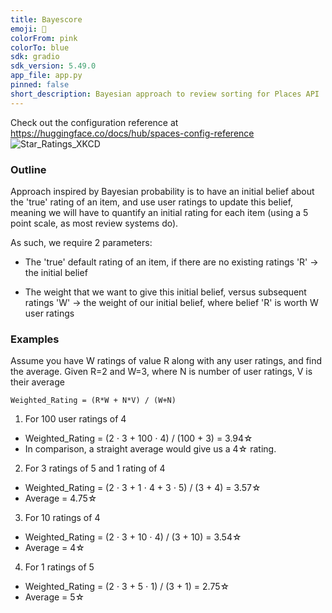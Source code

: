 ```yaml
---
title: Bayescore
emoji: 🚀
colorFrom: pink
colorTo: blue
sdk: gradio
sdk_version: 5.49.0
app_file: app.py
pinned: false
short_description: Bayesian approach to review sorting for Places API
---
```


Check out the configuration reference at https://huggingface.co/docs/hub/spaces-config-reference
![Star_Ratings_XKCD](https://www.explainxkcd.com/wiki/images/f/f0/star_ratings.png)  

### Outline 
Approach inspired by Bayesian probability is to have an initial belief about the 'true' rating
of an item, and use user ratings to update this belief, meaning we will have to quantify an 
initial rating for each item (using a 5 point scale, as most review systems do).

As such, we require 2 parameters:
- The 'true' default rating of an item, if there are no existing ratings
  'R' -> the initial belief

 - The weight that we want to give this initial belief, versus subsequent ratings
   'W' -> the weight of our initial belief, where belief 'R' is worth W user ratings 

### Examples 
Assume you have W ratings of value R along with any user ratings, and find the average. 
Given R=2 and W=3, where N is number of user ratings, V is their average

`Weighted_Rating = (R*W + N*V) / (W+N)`

1. For 100 user ratings of 4
- Weighted_Rating = (2 ⋅ 3 + 100 ⋅ 4) / (100 + 3) = 3.94☆
- In comparison, a straight average would give us a 4☆ rating.

2. For 3 ratings of 5 and 1 rating of 4
- Weighted_Rating = (2 ⋅ 3 + 1 ⋅ 4 + 3 ⋅ 5) / (3 + 4) = 3.57☆
- Average = 4.75☆

3. For 10 ratings of 4
- Weighted_Rating = (2 ⋅ 3 + 10 ⋅ 4) / (3 + 10) = 3.54☆
- Average = 4☆

4. For 1 ratings of 5
- Weighted_Rating = (2 ⋅ 3 + 5 ⋅ 1) / (3 + 1) = 2.75☆
- Average = 5☆
